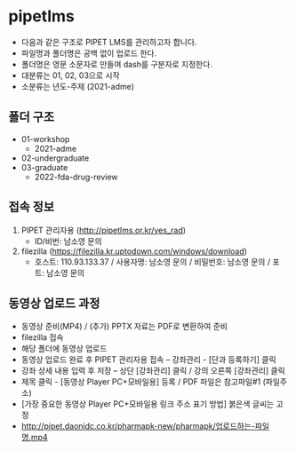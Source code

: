 # pipetlms

- 다음과 같은 구조로 PIPET LMS를 관리하고자 합니다.
- 파일명과 폴더명은 공백 없이 업로드 한다.
- 폴더명은 영문 소문자로 만들며 dash를 구분자로 지정한다.
- 대분류는 01, 02, 03으로 시작
- 소분류는 년도-주제 (2021-adme)

## 폴더 구조

- 01-workshop
    * 2021-adme 
- 02-undergraduate
- 03-graduate
    * 2022-fda-drug-review 


## 접속 정보

1. PIPET 관리자용 (http://pipetlms.or.kr/yes_rad)
    * ID/비번: 남소영 문의
2. filezilla (https://filezilla.kr.uptodown.com/windows/download)
    * 호스트: 110.93.133.37 / 사용자명: 남소영 문의 / 비밀번호: 남소영 문의 / 포트: 남소영 문의

## 동영상 업로드 과정

- 동영상 준비(MP4) / (추가) PPTX 자료는 PDF로 변환하여 준비
- filezilla 접속 
- 해당 폴더에 동영상 업로드 
- 동영상 업로드 완료 후 PIPET 관리자용 접속 – 강좌관리 - [단과 등록하기] 클릭
- 강좌 상세 내용 입력 후 저장 – 상단 [강좌관리] 클릭 / 강의 오른쪽 [강좌관리] 클릭
- 제목 클릭 - [동영상 Player PC+모바일용] 등록 / PDF 파일은 참고파일#1 (파일주소)
- [가장 중요한 동영상 Player PC+모바일용 링크 주소 표기 방법] 붉은색 글씨는 고정
- http://pipet.daonidc.co.kr/pharmapk-new/pharmapk/업로드하는-파일명.mp4
